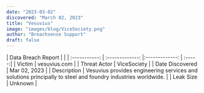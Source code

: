 ```yaml
---
date: "2023-03-02"
discovered: "March 02, 2023"
title: "Vesuvius"
image: "images/blog/ViceSociety.png"
author: "Breachsense Support"
draft: false
---
```


| Data Breach Report           |              | 
| :-----------: | :-------------:     |:-------------:    | :-----:|
| Victim      | vesuvius.com      | 
| Threat Actor      | ViceSociety      | 
| Date Discovered      | Mar 02, 2023      | 
| Description      | Vesuvius provides engineering services and solutions principally to steel and foundry industries worldwide.      | 
| Leak Size      | Unknown      | 

